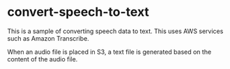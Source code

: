 # convert-speech-to-text

This is a sample of converting speech data to text. This uses AWS services such as Amazon Transcribe.

When an audio file is placed in S3, a text file is generated based on the content of the audio file.
